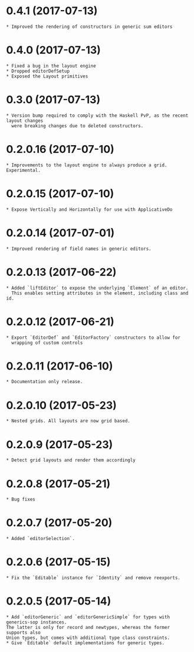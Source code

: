 # 0.4.1 (2017-07-13)
    * Improved the rendering of constructors in generic sum editors
# 0.4.0 (2017-07-13)
    * Fixed a bug in the layout engine
    * Dropped editorDefSetup
    * Exposed the Layout primitives
# 0.3.0 (2017-07-13)
    * Version bump required to comply with the Haskell PvP, as the recent layout changes
      were breaking changes due to deleted constructors.
# 0.2.0.16 (2017-07-10)
    * Improvements to the layout engine to always produce a grid. Experimental.
# 0.2.0.15 (2017-07-10)
    * Expose Vertically and Horizontally for use with ApplicativeDo
# 0.2.0.14 (2017-07-01)
    * Improved rendering of field names in generic editors.
# 0.2.0.13 (2017-06-22)
    * Added `liftEditor` to expose the underlying `Element` of an editor.
      This enables setting attributes in the element, including class and id.
# 0.2.0.12 (2017-06-21)
    * Export `EditorDef` and `EditorFactory` constructors to allow for
      wrapping of custom controls
# 0.2.0.11 (2017-06-10)
    * Documentation only release.
# 0.2.0.10 (2017-05-23)
    * Nested grids. All layouts are now grid based.
# 0.2.0.9 (2017-05-23)
    * Detect grid layouts and render them accordingly 
# 0.2.0.8 (2017-05-21)
    * Bug fixes
# 0.2.0.7 (2017-05-20)
    * Added `editorSelection`.
# 0.2.0.6 (2017-05-15)
    * Fix the `Editable` instance for `Identity` and remove reexports.
# 0.2.0.5 (2017-05-14)

	* Add `editorGeneric` and `editorGenericSimple` for types with generics-sop instances.
	The latter is only for record and newtypes, whereas the former supports also
	Union types, but comes with additional type class constraints.
	* Give `Editable` default implementations for generic types.
